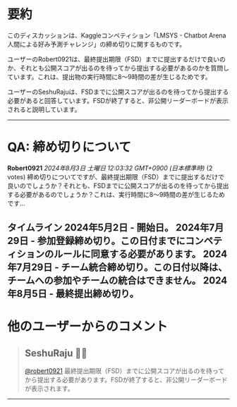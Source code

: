 # 要約 
このディスカッションは、Kaggleコンペティション「LMSYS - Chatbot Arena 人間による好み予測チャレンジ」の締め切りに関するものです。

ユーザーのRobert0921は、最終提出期限（FSD）までに提出するだけで良いのか、それとも公開スコアが出るのを待ってから提出する必要があるのかを質問しています。これは、提出物の実行時間に8～9時間の差が生じるためです。

ユーザーのSeshuRajuは、FSDまでに公開スコアが出るのを待ってから提出する必要があると回答しています。FSDが終了すると、非公開リーダーボードが表示されると説明しています。 


---
# QA: 締め切りについて

**Robert0921** *2024年8月3日 土曜日 12:03:32 GMT+0900 (日本標準時)* (2 votes)
締め切りについてですが、最終提出期限（FSD）までに提出するだけで良いのでしょうか？それとも、FSDまでに公開スコアが出るのを待ってから提出する必要があるのでしょうか？これは、実行時間に8～9時間の差が生じるためです…

タイムライン
2024年5月2日 - 開始日。
2024年7月29日 - 参加登録締め切り。この日付までにコンペティションのルールに同意する必要があります。
2024年7月29日 - チーム統合締め切り。この日付以降は、チームへの参加やチームの統合はできません。
2024年8月5日 - 最終提出締め切り。
---
 # 他のユーザーからのコメント
> ## SeshuRaju 🧘‍♂️
> 
> 
> [@robert0921](https://www.kaggle.com/robert0921) 最終提出期限（FSD）までに公開スコアが出るのを待ってから提出する必要があります。FSDが終了すると、非公開リーダーボードが表示されます。
> 
> 
> 
--- 

